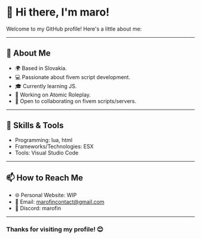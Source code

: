 # 👋 Hi there, I'm maro!

Welcome to my GitHub profile! Here's a little about me:

---

## 🚀 About Me
- 🌍 Based in Slovakia.
- 💻 Passionate about fivem script development.
- 🎓 Currently learning JS.
- 🔭 Working on Atomic Roleplay.
- 🤝 Open to collaborating on fivem scripts/servers.

---

## 🌟 Skills & Tools
- Programming: lua, html
- Frameworks/Technologies: ESX
- Tools: Visual Studio Code

---

## 📫 How to Reach Me
- 🌐 Personal Website: WIP
- 📧 Email: marofincontact@gmail.com
- 👾 Discord: marofin

---

### Thanks for visiting my profile! 😊
